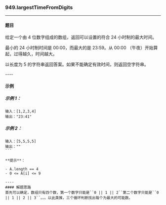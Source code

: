 ### 949.largestTimeFromDigits
----
#### 题目
给定一个由 4 位数字组成的数组，返回可以设置的符合 24 小时制的最大时间。

最小的 24 小时制时间是 00:00，而最大的是 23:59。从 00:00 （午夜）开始算起，过得越久，时间越大。

以长度为 5 的字符串返回答案。如果不能确定有效时间，则返回空字符串。

---- 
#### 示例

##### 示例 1：

```
输入：[1,2,3,4]
输出："23:41"
```

##### 示例 2：

```
输入：[5,5,5,5]
输出：""
``` 

**提示**：

- A.length == 4
- 0 <= A[i] <= 9

----
#### 解题思路
首先可以确定，数组只有四个数，第一个数字只能是``0 || 1 || 2``第二个数字只能是``0 || 1 || 2 || 3``。。。以此类推，三个循环判断找出每个为最大的可能数。